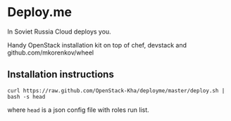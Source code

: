 Deploy.me
=========

In Soviet Russia Cloud deploys you.

Handy OpenStack installation kit on top of chef, devstack and github.com/mkorenkov/wheel

Installation instructions
-------------------------

    curl https://raw.github.com/OpenStack-Kha/deployme/master/deploy.sh | bash -s head

where `head` is a json config file with roles run list.

